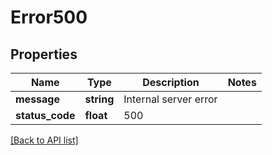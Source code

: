 # Error500

## Properties

Name | Type | Description | Notes
------------ | ------------- | ------------- | -------------
**message** | **string** | Internal server error |
**status_code** | **float** | 500 |

[[Back to API list]](../../README.md#api-endpoints)
